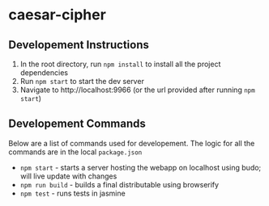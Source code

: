 # caesar-cipher

## Developement Instructions
1. In the root directory, run `npm install` to install all the project dependencies
2. Run `npm start` to start the dev server
3. Navigate to http://localhost:9966 (or the url provided after running `npm start`)

## Developement Commands
Below are a list of commands used for developement. The logic for all the commands are in the local `package.json`
- `npm start` - starts a server hosting the webapp on localhost using budo; will live update with changes
- `npm run build` - builds a final distributable using browserify
- `npm test` - runs tests in jasmine
